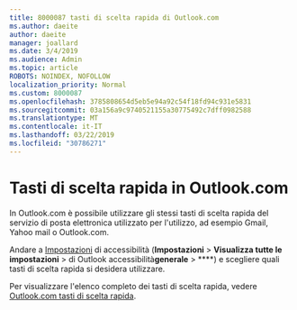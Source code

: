 ```yaml
---
title: 8000087 tasti di scelta rapida di Outlook.com
ms.author: daeite
author: daeite
manager: joallard
ms.date: 3/4/2019
ms.audience: Admin
ms.topic: article
ROBOTS: NOINDEX, NOFOLLOW
localization_priority: Normal
ms.custom: 8000087
ms.openlocfilehash: 3785808654d5eb5e94a92c54f18fd94c931e5831
ms.sourcegitcommit: 03a156a9c9740521155a30775492c7dff0982588
ms.translationtype: MT
ms.contentlocale: it-IT
ms.lasthandoff: 03/22/2019
ms.locfileid: "30786271"
---
```

# <a name="keyboard-shortcuts-in-outlookcom"></a>Tasti di scelta rapida in Outlook.com

In Outlook.com è possibile utilizzare gli stessi tasti di scelta rapida del servizio di posta elettronica utilizzato per l'utilizzo, ad esempio Gmail, Yahoo mail o Outlook.com.

Andare a [Impostazioni](https://go.microsoft.com/fwlink/?linkid=2080840) di accessibilità (**Impostazioni** > **Visualizza tutte le impostazioni** > di Outlook accessibilità**generale** > ****) e scegliere quali tasti di scelta rapida si desidera utilizzare.

Per visualizzare l'elenco completo dei tasti di scelta rapida, vedere [Outlook.com tasti di scelta rapida](https://support.office.com/article/708d907e-4398-4fc6-9a9a-4fc72bccec16).
